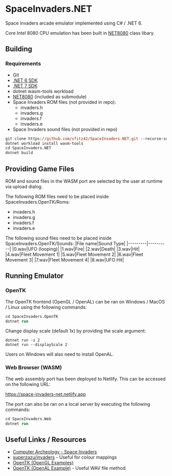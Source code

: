 # SpaceInvaders.NET
Space Invaders arcade emulator implemented using C# / .NET 6.

Core Intel 8080 CPU emulation has been built in [NET8080](https://github.com/sfitz42/NET8080.git) class libary.

## Building
### Requirements
- Git
- [.NET 6 SDK](https://dotnet.microsoft.com/en-us/download)
- [.NET 7 SDK](https://dotnet.microsoft.com/en-us/download)
- dotnet wasm-tools workload
- [NET8080](https://github.com/sfitz42/NET8080.git) (included as submodule)
- Space Invaders ROM files (not provided in repo):
    - invaders.h
    - invaders.g
    - invaders.f
    - invaders.e
- Space Invaders sound files (not provided in repo)

```ps
git clone https://github.com/sfitz42/SpaceInvaders.NET.git --recurse-submodules
dotnet workload install wasm-tools
cd SpaceInvaders.NET
dotnet build
```

## Providing Game Files
ROM and sound files in the WASM port are selected by the user at runtime via upload dialog.

The following ROM files need to be placed inside SpaceInvaders.OpenTK/Roms:
- invaders.h
- invaders.g
- invaders.f
- invaders.e

The following sound files need to be placed inside SpaceInvaders.OpenTK/Sounds:
|File name|Sound Type|
|---------|----------|
|0.wav|UFO (looping)|
|1.wav|Fire|
|2.wav|Death|
|3.wav|Hit|
|4.wav|Fleet Movement 1|
|5.wav|Fleet Movement 2|
|6.wav|Fleet Movement 3|
|7.wav|Fleet Movement 4|
|8.wav|UFO Hit|

## Running Emulator
### OpenTK
The OpenTK frontend (OpenGL / OpenAL) can be ran on Windows / MacOS / Linux using the following commands:
```ps
cd SpaceInvaders.OpenTK
dotnet run
```

Change display scale (default 1x) by providing the scale argument:
```
dotnet run -s 2
dotnet run --displayScale 2
```

Users on Windows will also need to install OpenAL.

### Web Browser (WASM)
The web assembly port has been deployed to Netlify. This can be accessed on the following URL:

https://space-invaders-net.netlify.app

The port can also be ran on a local server by executing the following commands:

```ps
cd SpaceInvaders.Web
dotnet run
```

## Useful Links / Resources
- [Computer Archeology - Space Invaders](https://computerarcheology.com/Arcade/SpaceInvaders)
- [superzazu/invaders](https://github.com/superzazu/invaders) - Useful for colour mappings
- [OpenTK (OpenGL Examples)](https://github.com/opentk/LearnOpenTK)
- [OpenTK (OpenAL Example)](https://github.com/mono/opentk/blob/e5859900d3a41885e03be46b492bfd382442f130/Source/Examples/OpenAL/1.1/Playback.cs) - Useful WAV file method